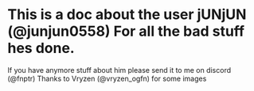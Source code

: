 # This is a doc about the user jUNjUN (@junjun0558) For all the bad stuff hes done.
If you have anymore stuff about him please send it to me on discord (@fnptr)
Thanks to Vryzen (@vryzen_ogfn) for some images
